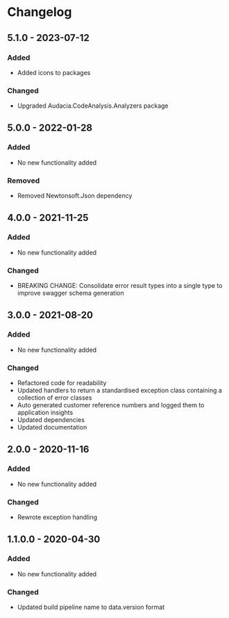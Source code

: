 ﻿# Changelog

## 5.1.0 - 2023-07-12
### Added
- Added icons to packages

### Changed
- Upgraded Audacia.CodeAnalysis.Analyzers package

## 5.0.0 - 2022-01-28
### Added
- No new functionality added

### Removed
- Removed Newtonsoft.Json dependency

## 4.0.0 - 2021-11-25
### Added
- No new functionality added

### Changed
- BREAKING CHANGE: Consolidate error result types into a single type to improve swagger schema generation 

## 3.0.0 - 2021-08-20
### Added
- No new functionality added

### Changed
- Refactored code for readability
- Updated handlers to return a standardised exception class containing a collection of error classes
- Auto generated customer reference numbers and logged them to application insights
- Updated dependencies
- Updated documentation

## 2.0.0 - 2020-11-16
### Added
- No new functionality added

### Changed
- Rewrote exception handling

## 1.1.0.0 - 2020-04-30
### Added
- No new functionality added

### Changed
- Updated build pipeline name to data.version format
